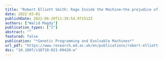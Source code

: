 ```yaml
---
title: "Robert Elliott Smith: Rage Inside the Machine—the prejudice of algorithms, and how to stop the internet making bigots of us all"
date: 2022-03-01
publishDate: 2022-06-20T11:39:54.971512Z
authors: ["Walid Magdy"]
publication_types: ["2"]
abstract: ""
featured: false
publication: "*Genetic Programming and Evolvable Machines*"
url_pdf: "https://www.research.ed.ac.uk/en/publications/robert-elliott-smith-rage-inside-the-machinethe-prejudice-of-algo"
doi: "10.1007/s10710-021-09420-w"
---
```



